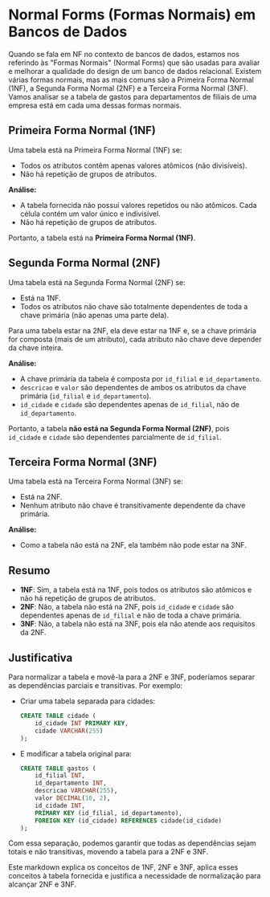 # Normal Forms (Formas Normais) em Bancos de Dados

Quando se fala em NF no contexto de bancos de dados, estamos nos referindo às "Formas Normais" (Normal Forms) que são usadas para avaliar e melhorar a qualidade do design de um banco de dados relacional. Existem várias formas normais, mas as mais comuns são a Primeira Forma Normal (1NF), a Segunda Forma Normal (2NF) e a Terceira Forma Normal (3NF). Vamos analisar se a tabela de gastos para departamentos de filiais de uma empresa está em cada uma dessas formas normais.

## Primeira Forma Normal (1NF)
Uma tabela está na Primeira Forma Normal (1NF) se:
- Todos os atributos contêm apenas valores atômicos (não divisíveis).
- Não há repetição de grupos de atributos.

**Análise:**
- A tabela fornecida não possui valores repetidos ou não atômicos. Cada célula contém um valor único e indivisível.
- Não há repetição de grupos de atributos.

Portanto, a tabela está na **Primeira Forma Normal (1NF)**.

## Segunda Forma Normal (2NF)
Uma tabela está na Segunda Forma Normal (2NF) se:
- Está na 1NF.
- Todos os atributos não chave são totalmente dependentes de toda a chave primária (não apenas uma parte dela).

Para uma tabela estar na 2NF, ela deve estar na 1NF e, se a chave primária for composta (mais de um atributo), cada atributo não chave deve depender da chave inteira.

**Análise:**
- A chave primária da tabela é composta por `id_filial` e `id_departamento`.
- `descricao` e `valor` são dependentes de ambos os atributos da chave primária (`id_filial` e `id_departamento`).
- `id_cidade` e `cidade` são dependentes apenas de `id_filial`, não de `id_departamento`.

Portanto, a tabela **não está na Segunda Forma Normal (2NF)**, pois `id_cidade` e `cidade` são dependentes parcialmente de `id_filial`.

## Terceira Forma Normal (3NF)
Uma tabela está na Terceira Forma Normal (3NF) se:
- Está na 2NF.
- Nenhum atributo não chave é transitivamente dependente da chave primária.

**Análise:**
- Como a tabela não está na 2NF, ela também não pode estar na 3NF.

## Resumo
- **1NF**: Sim, a tabela está na 1NF, pois todos os atributos são atômicos e não há repetição de grupos de atributos.
- **2NF**: Não, a tabela não está na 2NF, pois `id_cidade` e `cidade` são dependentes apenas de `id_filial` e não de toda a chave primária.
- **3NF**: Não, a tabela não está na 3NF, pois ela não atende aos requisitos da 2NF.

## Justificativa
Para normalizar a tabela e movê-la para a 2NF e 3NF, poderíamos separar as dependências parciais e transitivas. Por exemplo:

- Criar uma tabela separada para cidades:
  ```sql
  CREATE TABLE cidade (
      id_cidade INT PRIMARY KEY,
      cidade VARCHAR(255)
  );
  ```

- E modificar a tabela original para:
  ```sql
  CREATE TABLE gastos (
      id_filial INT,
      id_departamento INT,
      descricao VARCHAR(255),
      valor DECIMAL(10, 2),
      id_cidade INT,
      PRIMARY KEY (id_filial, id_departamento),
      FOREIGN KEY (id_cidade) REFERENCES cidade(id_cidade)
  );
  ```

Com essa separação, podemos garantir que todas as dependências sejam totais e não transitivas, movendo a tabela para a 2NF e 3NF.

Este markdown explica os conceitos de 1NF, 2NF e 3NF, aplica esses conceitos à tabela fornecida e justifica a necessidade de normalização para alcançar 2NF e 3NF.